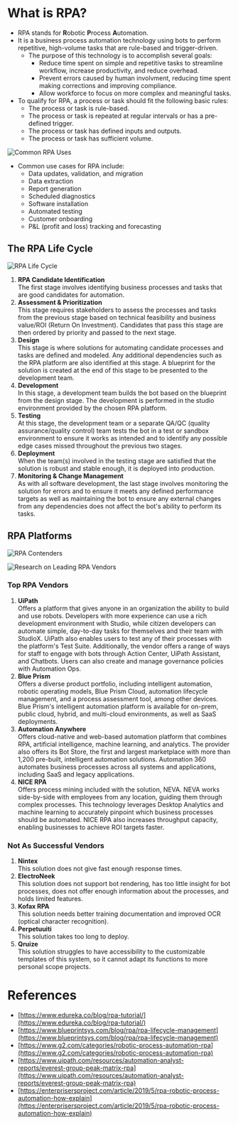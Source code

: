 # What is RPA?
- RPA stands for **R**obotic **P**rocess **A**utomation.
- It is a business process automation technology using bots to perform repetitive, high-volume tasks that are rule-based and trigger-driven.
    - The purpose of this technology is to accomplish several goals:
        - Reduce time spent on simple and repetitive tasks to streamline workflow, increase productivity, and reduce overhead.
        - Prevent errors caused by human involvment, reducing time spent making corrections and improving compliance.
        - Allow workforce to focus on more complex and meaningful tasks.
- To qualify for RPA, a process or task should fit the following basic rules:
    - The process or task is rule-based.
    - The process or task is repeated at regular intervals or has a pre-defined trigger.
    - The process or task has defined inputs and outputs.
    - The process or task has sufficient volume.

![Common RPA Uses](https://d1jnx9ba8s6j9r.cloudfront.net/blog/wp-content/uploads/2018/06/Asset-8.png)  

- Common use cases for RPA include:
    - Data updates, validation, and migration
    - Data extraction
    - Report generation
    - Scheduled diagnostics
    - Software installation
    - Automated testing
    - Customer onboarding
    - P&L (profit and loss) tracking and forecasting

## The RPA Life Cycle
![RPA Life Cycle](https://www.blueprintsys.com/hs-fs/hubfs/RPA-Lifecycle-Management-Blueprint.png?width=500&name=RPA-Lifecycle-Management-Blueprint.png)
1. **RPA Candidate Identification**  
The first stage involves identifying business processes and tasks that are good candidates for automation.
2. **Assessment & Prioritization**  
This stage requires stakeholders to assess the processes and tasks from the previous stage based on technical feasibility and business value/ROI (Return On Investment). Candidates that pass this stage are then ordered by priority and passed to the next stage.
3. **Design**  
This stage is where solutions for automating candidate processes and tasks are defined and modeled. Any additional dependencies such as the RPA platform are also identified at this stage. A blueprint for the solution is created at the end of this stage to be presented to the development team.
4. **Development**  
In this stage, a development team builds the bot based on the blueprint from the design stage. The development is performed in the studio environment provided by the chosen RPA platform.
5. **Testing**  
At this stage, the development team or a separate QA/QC (quality assurance/quality control) team tests the bot in a test or sandbox environment to ensure it works as intended and to identify any possible edge cases missed throughout the previous two stages.
6. **Deployment**  
When the team(s) involved in the testing stage are satisfied that the solution is robust and stable enough, it is deployed into production.
7. **Monitoring & Change Management**  
As with all software development, the last stage involves monitoring the solution for errors and to ensure it meets any defined performance targets as well as maintaining the bot to ensure any external changes from any dependencies does not affect the bot's ability to perform its tasks.

## RPA Platforms
![RPA Contenders](https://i.imgur.com/LhPmKbz.png)

![Research on Leading RPA Vendors](https://research.aimultiple.com/wp-content/webp-express/webp-images/uploads/2021/11/image-4.png.webp)

### Top RPA Vendors
1. **UiPath**   
Offers a platform that gives anyone in an organization the ability to build and use robots. Developers with more experience can use a rich development environment with Studio, while citizen developers can automate simple, day-to-day tasks for themselves and their team with StudioX. UiPath also enables users to test any of their processes with the platform's Test Suite. Additionally, the vendor offers a range of ways for staff to engage with bots through Action Center, UiPath Assistant, and Chatbots. Users can also create and manage governance policies with Automation Ops.
2. **Blue Prism**  
Offers a diverse product portfolio, including intelligent automation, robotic operating models, Blue Prism Cloud, automation lifecycle management, and a process assessment tool, among other devices. Blue Prism's intelligent automation platform is available for on-prem, public cloud, hybrid, and multi-cloud environments, as well as SaaS deployments.
3. **Automation Anywhere**  
Offers cloud-native and web-based automation platform that combines RPA, artificial intelligence, machine learning, and analytics. The provider also offers its Bot Store, the first and largest marketplace with more than 1,200 pre-built, intelligent automation solutions. Automation 360 automates business processes across all systems and applications, including SaaS and legacy applications.
4. **NICE RPA**  
Offers process mining included with the solution, NEVA. NEVA works side-by-side with employees from any location, guiding them through complex processes. This technology leverages Desktop Analytics and machine learning to accurately pinpoint which business processes should be automated. NICE RPA also increases throughput capacity, enabling businesses to achieve ROI targets faster.

### Not As Successful Vendors
1. **Nintex**  
This solution does not give fast enough response times.
2. **ElectroNeek**  
This solution does not support bot rendering, has too little insight for bot processes, does not offer enough information about the processes, and holds limited features.
3. **Kofax RPA**  
This solution needs better training documentation and improved OCR (optical character recognition).
4. **Perpetuuiti**  
This solution takes too long to deploy.
5. **Qruize**  
This solution struggles to have accessibility to the customizable templates of this system, so it cannot adapt its functions to more personal scope projects.

# References
- [https://www.edureka.co/blog/rpa-tutorial/](https://www.edureka.co/blog/rpa-tutorial/)
- [https://www.blueprintsys.com/blog/rpa/rpa-lifecycle-management](https://www.blueprintsys.com/blog/rpa/rpa-lifecycle-management)
- [https://www.g2.com/categories/robotic-process-automation-rpa](https://www.g2.com/categories/robotic-process-automation-rpa)
- [https://www.uipath.com/resources/automation-analyst-reports/everest-group-peak-matrix-rpa](https://www.uipath.com/resources/automation-analyst-reports/everest-group-peak-matrix-rpa)
- [https://enterprisersproject.com/article/2019/5/rpa-robotic-process-automation-how-explain](https://enterprisersproject.com/article/2019/5/rpa-robotic-process-automation-how-explain)